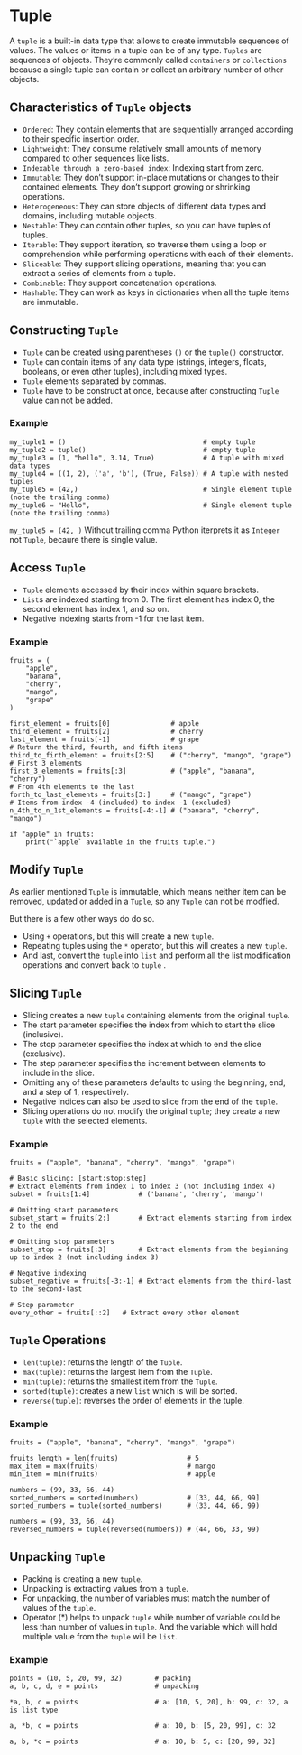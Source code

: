 # Tuple
<!-- https://realpython.com/python-tuple/ -->
A `tuple` is a built-in data type that allows to create immutable sequences of values. The values or items in a tuple can be of any type. `Tuples` are sequences of objects. They’re commonly called `containers` or `collections` because a single tuple can contain or collect an arbitrary number of other objects.

## Characteristics of `Tuple` objects
- `Ordered`: They contain elements that are sequentially arranged according to their specific insertion order.
- `Lightweight`: They consume relatively small amounts of memory compared to other sequences like lists.
- `Indexable through a zero-based index`: Indexing start from zero.
- `Immutable`: They don’t support in-place mutations or changes to their contained elements. They don’t support growing or shrinking operations.
- `Heterogeneous`: They can store objects of different data types and domains, including mutable objects.
- `Nestable`: They can contain other tuples, so you can have tuples of tuples.
- `Iterable`: They support iteration, so traverse them using a loop or comprehension while performing operations with each of their elements.
- `Sliceable`: They support slicing operations, meaning that you can extract a series of elements from a tuple.
- `Combinable`: They support concatenation operations.
- `Hashable`: They can work as keys in dictionaries when all the tuple items are immutable.

## Constructing `Tuple`
- `Tuple` can be created using parentheses `()` or the `tuple()` constructor.
- `Tuple` can contain items of any data type (strings, integers, floats, booleans, or even other tuples), including mixed types.
- `Tuple` elements separated by commas.
- `Tuple` have to be construct at once, because after constructing `Tuple` value can not be added.

### Example
```
my_tuple1 = ()                                  # empty tuple
my_tuple2 = tuple()                             # empty tuple
my_tuple3 = (1, "hello", 3.14, True)            # A tuple with mixed data types
my_tuple4 = ((1, 2), ('a', 'b'), (True, False)) # A tuple with nested tuples
my_tuple5 = (42,)                               # Single element tuple (note the trailing comma)
my_tuple6 = "Hello",                            # Single element tuple (note the trailing comma)

```
`my_tuple5 = (42, )`
Without trailing comma Python iterprets it as `Integer` not `Tuple`, becaure there is single value.

## Access `Tuple`
- `Tuple` elements accessed by their index within square brackets.
- `List`s are indexed starting from 0. The first element has index 0, the second element has index 1, and so on.
- Negative indexing starts from -1 for the last item.

### Example
```
fruits = (
    "apple", 
    "banana", 
    "cherry", 
    "mango", 
    "grape"
)

first_element = fruits[0]               # apple
third_element = fruits[2]               # cherry
last_element = fruits[-1]               # grape
# Return the third, fourth, and fifth items
third_to_firth_element = fruits[2:5]    # ("cherry", "mango", "grape")
# First 3 elements
first_3_elements = fruits[:3]           # ("apple", "banana", "cherry")
# From 4th elements to the last
forth_to_last_elements = fruits[3:]     # ("mango", "grape")
# Items from index -4 (included) to index -1 (excluded)
n_4th_to_n_1st_elements = fruits[-4:-1] # ("banana", "cherry", "mango")

if "apple" in fruits:
    print("`apple` available in the fruits tuple.")
```

## Modify `Tuple`
As earlier mentioned `Tuple` is immutable, which means neither item can be removed, updated or added in a `Tuple`, so any `Tuple` can not be modfied.

But there is a few other ways do do so.

- Using `+` operations, but this will create a new `tuple`.
- Repeating tuples using the `*` operator, but this will creates a new `tuple`.
- And last, convert the `tuple` into `list` and perform all the list modification operations and convert back to `tuple`
.


## Slicing `Tuple`
- Slicing creates a new `tuple` containing elements from the original `tuple`.
- The start parameter specifies the index from which to start the slice (inclusive).
- The stop parameter specifies the index at which to end the slice (exclusive).
- The step parameter specifies the increment between elements to include in the slice.
- Omitting any of these parameters defaults to using the beginning, end, and a step of 1, respectively.
- Negative indices can also be used to slice from the end of the `tuple`.
- Slicing operations do not modify the original `tuple`; they create a new `tuple` with the selected elements.

### Example
```
fruits = ("apple", "banana", "cherry", "mango", "grape")

# Basic slicing: [start:stop:step]
# Extract elements from index 1 to index 3 (not including index 4)
subset = fruits[1:4]            # ('banana', 'cherry', 'mango')

# Omitting start parameters
subset_start = fruits[2:]       # Extract elements starting from index 2 to the end

# Omitting stop parameters
subset_stop = fruits[:3]        # Extract elements from the beginning up to index 2 (not including index 3)

# Negative indexing
subset_negative = fruits[-3:-1] # Extract elements from the third-last to the second-last

# Step parameter
every_other = fruits[::2]   # Extract every other element
```

## `Tuple` Operations
- `len(tuple)`: returns the length of the `Tuple`.
- `max(tuple)`: returns the largest item from the `Tuple`.
- `min(tuple)`: returns the smallest item from the `Tuple`.
- `sorted(tuple)`: creates a new `list` which is will be sorted.
- `reverse(tuple)`: reverses the order of elements in the tuple.

### Example
```
fruits = ("apple", "banana", "cherry", "mango", "grape")

fruits_length = len(fruits)                 # 5
max_item = max(fruits)                      # mango
min_item = min(fruits)                      # apple

numbers = (99, 33, 66, 44)
sorted_numbers = sorted(numbers)            # [33, 44, 66, 99]
sorted_numbers = tuple(sorted_numbers)      # (33, 44, 66, 99)

numbers = (99, 33, 66, 44)
reversed_numbers = tuple(reversed(numbers)) # (44, 66, 33, 99)

```

## Unpacking `Tuple`
- Packing is creating a new `tuple`.
- Unpacking is extracting values from a `tuple`.
- For unpacking, the number of variables must match the number of values of the `tuple`.
- Operator (*) helps to unpack `tuple` while number of variable could be less than number of values in `tuple`. And the variable which will hold multiple value from the `tuple` will be `list`.

### Example
```
points = (10, 5, 20, 99, 32)        # packing
a, b, c, d, e = points              # unpacking

*a, b, c = points                   # a: [10, 5, 20], b: 99, c: 32, a is list type

a, *b, c = points                   # a: 10, b: [5, 20, 99], c: 32

a, b, *c = points                   # a: 10, b: 5, c: [20, 99, 32]
```